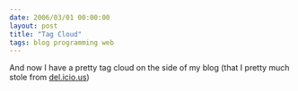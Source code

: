 ```yaml
---
date: 2006/03/01 00:00:00
layout: post
title: "Tag Cloud"
tags: blog programming web
---
```


And now I have a pretty tag cloud on the side of my blog (that I pretty much stole from [del.icio.us](http://del.icio.us))
